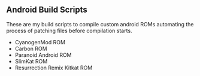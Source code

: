 ## Android Build Scripts


These are my build scripts to compile custom android ROMs automating the process of patching files before compilation starts.

- CyanogenMod ROM
- Carbon ROM
- Paranoid Android ROM
- SlimKat ROM
- Resurrection Remix Kitkat ROM
